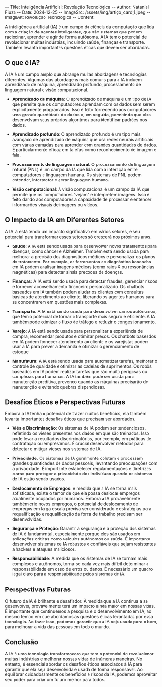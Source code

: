-- Title: Inteligência Artificial: Revolução Tecnológica
-- Author: Nataniel Fiuza
-- Date: 2024-12-25
-- ImageSrc: /assets/img/artigo_card_1.jpeg
-- ImageAlt: Revolução Tecnológica
-- Content:

A inteligência artificial (IA) é um campo da ciência da computação que lida com a criação de agentes inteligentes, que são sistemas que podem raciocinar, aprender e agir de forma autônoma. A IA tem o potencial de revolucionar muitas indústrias, incluindo saúde, finanças e transporte. Também levanta importantes questões éticas que devem ser abordadas.

## O que é IA?

A IA é um campo amplo que abrange muitas abordagens e tecnologias diferentes. Algumas das abordagens mais comuns para a IA incluem aprendizado de máquina, aprendizado profundo, processamento de linguagem natural e visão computacional.

* **Aprendizado de máquina**: O aprendizado de máquina é um tipo de IA que permite que os computadores aprendam com os dados sem serem explicitamente programados. Isso é feito fornecendo aos computadores uma grande quantidade de dados e, em seguida, permitindo que eles desenvolvam seus próprios algoritmos para identificar padrões nos dados.

* **Aprendizado profundo**: O aprendizado profundo é um tipo mais avançado de aprendizado de máquina que usa redes neurais artificiais com várias camadas para aprender com grandes quantidades de dados. É particularmente eficaz em tarefas como reconhecimento de imagem e fala.

* **Processamento de linguagem natural**: O processamento de linguagem natural (PNL) é um campo da IA que lida com a interação entre computadores e linguagem humana. Os sistemas de PNL podem entender, interpretar e gerar linguagem humana.

* **Visão computacional**: A visão computacional é um campo da IA que permite que os computadores "vejam" e interpretem imagens. Isso é feito dando aos computadores a capacidade de processar e entender informações visuais de imagens ou vídeos.

## O Impacto da IA em Diferentes Setores

A IA já está tendo um impacto significativo em vários setores, e seu potencial para transformar esses setores só crescerá nos próximos anos.

* **Saúde**: A IA está sendo usada para desenvolver novos tratamentos para doenças, como câncer e Alzheimer. Também está sendo usada para melhorar a precisão dos diagnósticos médicos e personalizar os planos de tratamento. Por exemplo, as ferramentas de diagnóstico baseadas em IA podem analisar imagens médicas (como raios X ou ressonâncias magnéticas) para detectar sinais precoces de doenças.

* **Finanças**: A IA está sendo usada para detectar fraudes, gerenciar riscos e fornecer aconselhamento financeiro personalizado. Os chatbots baseados em IA também podem ajudar os clientes com consultas básicas de atendimento ao cliente, liberando os agentes humanos para se concentrarem em questões mais complexas.

* **Transporte**: A IA está sendo usada para desenvolver carros autônomos, que têm o potencial de tornar o transporte mais seguro e eficiente. A IA também pode otimizar o fluxo de tráfego e reduzir o congestionamento.

* **Varejo**: A IA está sendo usada para personalizar a experiência de compra, recomendar produtos e otimizar preços. Os chatbots baseados em IA podem fornecer atendimento ao cliente e os varejistas podem usar a IA para prever a demanda e otimizar o gerenciamento de estoque.

* **Manufatura**: A IA está sendo usada para automatizar tarefas, melhorar o controle de qualidade e otimizar as cadeias de suprimentos. Os robôs baseados em IA podem realizar tarefas que são muito perigosas ou complexas para humanos. A IA também pode ser usada para manutenção preditiva, prevendo quando as máquinas precisarão de manutenção e evitando quebras dispendiosas.

## Desafios Éticos e Perspectivas Futuras

Embora a IA tenha o potencial de trazer muitos benefícios, ela também levanta importantes desafios éticos que precisam ser abordados.

* **Viés e Discriminação**: Os sistemas de IA podem ser tendenciosos, refletindo os vieses presentes nos dados em que são treinados. Isso pode levar a resultados discriminatórios, por exemplo, em práticas de contratação ou empréstimos. É crucial desenvolver métodos para detectar e mitigar vieses nos sistemas de IA.

* **Privacidade**: Os sistemas de IA geralmente coletam e processam grandes quantidades de dados pessoais, levantando preocupações com a privacidade. É importante estabelecer regulamentações e diretrizes claras para proteger a privacidade dos indivíduos quando os sistemas de IA estão sendo usados.

* **Deslocamento de Empregos**: À medida que a IA se torna mais sofisticada, existe o temor de que ela possa deslocar empregos atualmente ocupados por humanos. Embora a IA provavelmente também crie novos empregos, o potencial de deslocamento de empregos em larga escala precisa ser considerado e estratégias para requalificação e requalificação da força de trabalho precisam ser desenvolvidas.

* **Segurança e Proteção**: Garantir a segurança e a proteção dos sistemas de IA é fundamental, especialmente porque eles são usados em aplicações críticas como veículos autônomos ou saúde. É importante desenvolver sistemas de IA robustos e confiáveis que sejam resistentes a hackers e ataques maliciosos.

* **Responsabilidade**: À medida que os sistemas de IA se tornam mais complexos e autônomos, torna-se cada vez mais difícil determinar a responsabilidade em caso de erros ou danos. É necessário um quadro legal claro para a responsabilidade pelos sistemas de IA.

## Perspectivas Futuras

O futuro da IA é brilhante e desafiador. À medida que a IA continua a se desenvolver, provavelmente terá um impacto ainda maior em nossas vidas. É importante que continuemos a pesquisa e o desenvolvimento em IA, ao mesmo tempo em que abordamos as questões éticas levantadas por essa tecnologia. Ao fazer isso, podemos garantir que a IA seja usada para o bem, para melhorar a vida das pessoas em todo o mundo.

## Conclusão

A IA é uma tecnologia transformadora que tem o potencial de revolucionar muitas indústrias e melhorar nossas vidas de inúmeras maneiras. No entanto, é essencial abordar os desafios éticos associados à IA para garantir que ela seja desenvolvida e usada de forma responsável. Ao equilibrar cuidadosamente os benefícios e riscos da IA, podemos aproveitar seu poder para criar um futuro melhor para todos.
